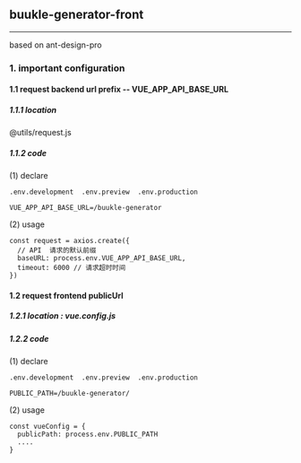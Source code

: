 ## buukle-generator-front 
----
based on ant-design-pro

### 1. important configuration

#### 1.1 request backend url prefix -- VUE_APP_API_BASE_URL
##### 1.1.1 location 
@utils/request.js

##### 1.1.2 code

(1) declare

``.env.development  .env.preview  .env.production``

````
VUE_APP_API_BASE_URL=/buukle-generator
````
(2) usage
````
const request = axios.create({
  // API  请求的默认前缀
  baseURL: process.env.VUE_APP_API_BASE_URL,
  timeout: 6000 // 请求超时时间
})
````
#### 1.2 request frontend publicUrl

##### 1.2.1 location : vue.config.js

##### 1.2.2 code

(1) declare

``.env.development  .env.preview  .env.production``

````
PUBLIC_PATH=/buukle-generator/
````

(2) usage
````
const vueConfig = {
  publicPath: process.env.PUBLIC_PATH
  ....
}
````
